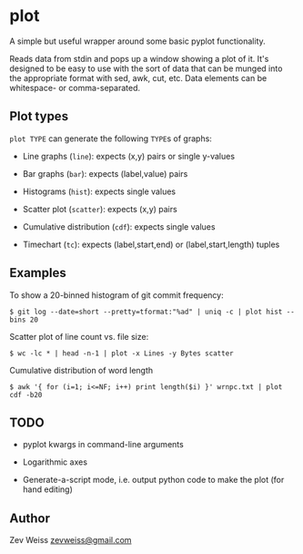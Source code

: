 plot
====

A simple but useful wrapper around some basic pyplot functionality.

Reads data from stdin and pops up a window showing a plot of it.  It's
designed to be easy to use with the sort of data that can be munged
into the appropriate format with sed, awk, cut, etc.  Data elements
can be whitespace- or comma-separated.

## Plot types

`plot TYPE` can generate the following `TYPE`s of graphs:

- Line graphs (`line`): expects (x,y) pairs or single y-values

- Bar graphs (`bar`): expects (label,value) pairs

- Histograms (`hist`): expects single values

- Scatter plot (`scatter`): expects (x,y) pairs

- Cumulative distribution (`cdf`): expects single values

- Timechart (`tc`): expects (label,start,end) or (label,start,length) tuples

## Examples

To show a 20-binned histogram of git commit frequency:

    $ git log --date=short --pretty=tformat:"%ad" | uniq -c | plot hist --bins 20

Scatter plot of line count vs. file size:

    $ wc -lc * | head -n-1 | plot -x Lines -y Bytes scatter

Cumulative distribution of word length

    $ awk '{ for (i=1; i<=NF; i++) print length($i) }' wrnpc.txt | plot cdf -b20

## TODO

- pyplot kwargs in command-line arguments

- Logarithmic axes

- Generate-a-script mode, i.e. output python code to make the plot (for hand editing)

## Author

Zev Weiss
<zevweiss@gmail.com>
